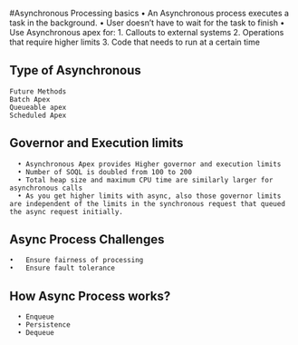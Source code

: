 #Asynchronous Processing basics 
•	An Asynchronous process executes a task in the background.
•	User doesn’t have to wait for the task to finish 
•	Use Asynchronous apex for:
      1.	Callouts to external systems
      2.	Operations that require higher limits
      3.	Code that needs to run at a certain time


## Type of Asynchronous  
    Future Methods 
    Batch Apex 
    Queueable apex
    Scheduled Apex

## Governor and Execution limits
      •	Asynchronous Apex provides Higher governor and execution limits
      •	Number of SOQL is doubled from 100 to 200
      •	Total heap size and maximum CPU time are similarly larger for asynchronous calls
      •	As you get higher limits with async, also those governor limits are independent of the limits in the synchronous request that queued the async request initially.
## Async Process Challenges
    •	Ensure fairness of processing 
    •	Ensure fault tolerance 
## How Async Process works?
      •	Enqueue 
      •	Persistence 
      •	Dequeue
